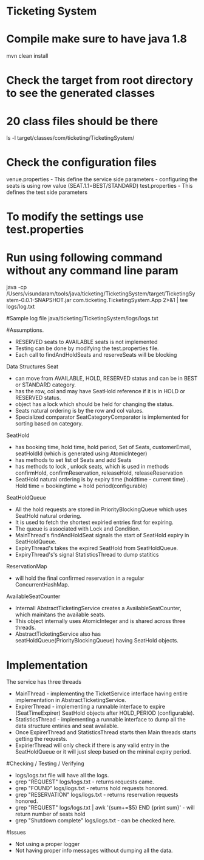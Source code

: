 # Ticketing System
# Compile make sure to have java 1.8
 mvn clean install

# Check the target from root directory to see the generated classes 
# 20 class files should be there
 ls -l target/classes/com/ticketing/TicketingSystem/ 

# Check the configuration files
 venue.properties - This define the service side parameters
    - configuring the seats is using row value (SEAT.1.1=BEST/STANDARD)
 test.properties - This defines the test side parameters

# To modify the settings use test.properties 
# Run using following command without any command line param
 java -cp /Users/visundaram/tools/java/ticketing/TicketingSystem/target/TicketingSystem-0.0.1-SNAPSHOT.jar com.ticketing.TicketingSystem.App 2>&1 | tee logs/log.txt

#Sample log file
java/ticketing/TicketingSystem/logs/logs.txt
 
#Assumptions.
 - RESERVED seats to AVAILABLE seats is not implemented
 - Testing can be done by modifying the test.properties file.
 - Each call to findAndHoldSeats and reserveSeats will be blocking

Data Structures
Seat
 - can move from AVAILABLE, HOLD, RESERVED status and can be in BEST or STANDARD category.
 - has the row, col and may have SeatHold reference if it is in HOLD or RESERVED status.
 - object has a lock which should be held for changing the status.
 - Seats natural ordering is by the row and col values.
 - Specialized comparator SeatCategoryComparator is implemented for sorting based on category.

SeatHold
 - has booking time, hold time, hold period, Set of Seats, customerEmail, seatHoldId (which is generated using AtomicInteger)
 - has methods to set list of Seats and add Seats 
 - has methods to lock , unlock seats, which is used in methods confirmHold, confirmReservation, releaseHold, releaseReservation 
 - SeatHold natural ordering is by expiry time (holdtime - current time) . Hold time = bookingtime + hold period(configurable)

SeatHoldQueue
 - All the hold requests are stored in PriorityBlockingQueue which uses SeatHold natural ordering. 
 - It is used to fetch the shortest expiried entries first for expiring.
 - The queue is associated with Lock and Condition. 
 - MainThread's findAndHoldSeat signals the start of SeatHold expiry in SeatHoldQueue.
 - ExpiryThread's takes the expired SeatHold from SeatHoldQueue.
 - ExpiryThread's's signal StatisticsThread to dump statitics

ReservationMap
 - will hold the final confirmed reservation in a regular ConcurrentHashMap.
 
AvailableSeatCounter 
 - Internall AbstractTicketingService creates a AvailableSeatCounter, which mainitans the available seats. 
 - This object internally uses AtomicInteger and is shared across three threads. 
 - AbstractTicketingService also has seatHoldQueue(PriorityBlockingQueue) having SeatHold objects. 

# Implementation 
The service has three threads
 - MainThread - implementing the TicketService interface having entire implementation in AbstractTicketingService.
 - ExpirerThread - implementing a runnable interface to expire (SeatTimeExpirer) SeatHold objects after HOLD_PERIOD (configurable).
 - StatisticsThread - implementing a runnable interface to dump all the data structure entiries and seat available.
 -  Once ExpirerThread and StatisticsThread starts then Main threads starts getting the requests. 
 - ExpirierThread will only check if there is any valid entry in the SeatHoldQueue or it will just sleep based
   on the mininal expiry period.

#Checking / Testing / Verifying
 - logs/logs.txt file will have all the logs.  
 - grep "REQUEST" logs/logs.txt - returns requests came.
 - grep "FOUND" logs/logs.txt - returns hold requests honored.
 - grep "RESERVATION" logs/logs.txt - returns reservation requests honored.
 - grep "REQUEST" logs/logs.txt | awk '{sum+=$5} END {print sum}' - will return number of seats hold
 - grep "Shutdown complete" logs/logs.txt - can be checked here.

#Issues
 - Not using a proper logger 
 - Not having proper info messages without dumping all the data.


